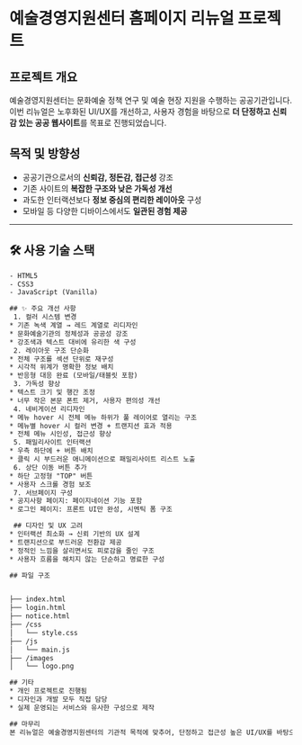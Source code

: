 
# 예술경영지원센터 홈페이지 리뉴얼 프로젝트

## 프로젝트 개요
예술경영지원센터는 문화예술 정책 연구 및 예술 현장 지원을 수행하는 공공기관입니다.  
이번 리뉴얼은 노후화된 UI/UX를 개선하고, 사용자 경험을 바탕으로 **더 단정하고 신뢰감 있는 공공 웹사이트**를 목표로 진행되었습니다.

## 목적 및 방향성

- 공공기관으로서의 **신뢰감, 정돈감, 접근성** 강조
- 기존 사이트의 **복잡한 구조와 낮은 가독성 개선**
- 과도한 인터랙션보다 **정보 중심의 편리한 레이아웃** 구성
- 모바일 등 다양한 디바이스에서도 **일관된 경험 제공**

---

## 🛠️ 사용 기술 스택

```html
- HTML5
- CSS3
- JavaScript (Vanilla)

## ✨ 주요 개선 사항
 1. 컬러 시스템 변경
* 기존 녹색 계열 → 레드 계열로 리디자인
* 문화예술기관의 정체성과 공공성 강조
* 강조색과 텍스트 대비에 유리한 색 구성
 2. 레이아웃 구조 단순화
* 전체 구조를 섹션 단위로 재구성
* 시각적 위계가 명확한 정보 배치
* 반응형 대응 완료 (모바일/태블릿 포함)
 3. 가독성 향상
* 텍스트 크기 및 행간 조정
* 너무 작은 본문 폰트 제거, 사용자 편의성 개선
 4. 네비게이션 리디자인
* 메뉴 hover 시 전체 메뉴 하위가 풀 레이어로 열리는 구조
* 메뉴별 hover 시 컬러 변경 + 트랜지션 효과 적용
* 전체 메뉴 시인성, 접근성 향상
 5. 패밀리사이트 인터랙션
* 우측 하단에 + 버튼 배치
* 클릭 시 부드러운 애니메이션으로 패밀리사이트 리스트 노출
 6. 상단 이동 버튼 추가
* 하단 고정형 "TOP" 버튼
* 사용자 스크롤 경험 보조
 7. 서브페이지 구성
* 공지사항 페이지: 페이지네이션 기능 포함
* 로그인 페이지: 프론트 UI만 완성, 시멘틱 폼 구조

 ## 디자인 및 UX 고려
* 인터랙션 최소화 → 신뢰 기반의 UX 설계
* 트랜지션으로 부드러운 전환감 제공
* 정적인 느낌을 살리면서도 피로감을 줄인 구조
* 사용자 흐름을 해치지 않는 단순하고 명료한 구성

## 파일 구조


├── index.html
├── login.html
├── notice.html
├── /css
│   └── style.css
├── /js
│   └── main.js
├── /images
│   └── logo.png

## 기타
* 개인 프로젝트로 진행됨
* 디자인과 개발 모두 직접 담당
* 실제 운영되는 서비스와 유사한 구성으로 제작

## 마무리
본 리뉴얼은 예술경영지원센터의 기관적 목적에 맞추어, 단정하고 접근성 높은 UI/UX를 바탕으로 사용자 편의를 극대화한 프로젝트입니다. 불필요한 시각적 요소를 줄이고, 핵심 정보 중심의 신뢰감 있는 공공기관 홈페이지로 재구성했습니다.
